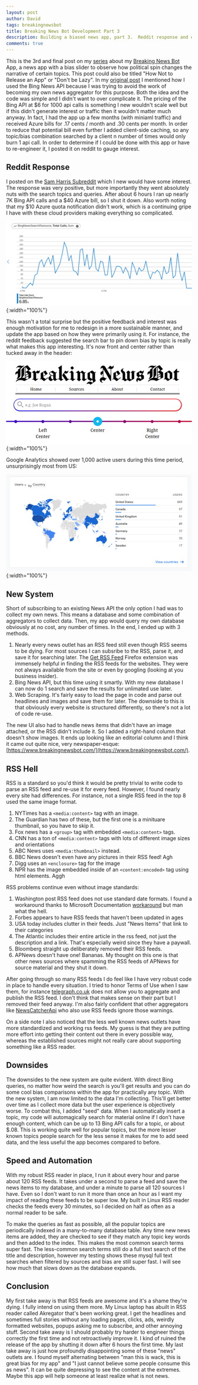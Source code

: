```yaml
---
layout: post
author: David
tags: breakingnewsbot
title: Breaking News Bot Development Part 3
description: Building a biased news app, part 3.  Reddit response and optimizations.
comments: true
---
```


This is the 3rd and final post on my [series](https://www.davidmbaker.dev/tags#tag-breakingnewsbot) about my [Breaking News Bot](https://www.breakingnewsbot.com) App, a news app with a bias slider to observe how political spin changes the narrative of certain topics. This post could also be titled "How Not to Release an App" or "Don't be Lazy". In my [original post](https://www.davidmbaker.dev/2021/11/20/Lets-Create-A-Biased-News-App.html) I mentioned how I used the Bing News API because I was trying to avoid the work of becoming my own news aggregator for this purpose. Both the idea and the code was simple and I didn't want to over complicate it. The pricing of the Bing API at $6 for 1000 api calls is something I new wouldn't scale well but if this didn't generate interest or traffic then it wouldn't matter much anyway. In fact, I had the app up a few months (with miniaml traffic) and received Azure bills for .17 cents / month and .30 cents per month. In order to reduce that potential bill even further I added client-side caching, so any topic/bias combination searched by a client n number of times would only burn 1 api call. In order to determine if I could be done with this app or have to re-engineer it, I posted it on reddit to gauge interest.

## Reddit Response
I posted on the [Sam Harris Subreddit](https://www.reddit.com/r/samharris/comments/sjk3lj/inspired_by_sam_i_made_a_news_page_that_displays/) which I new would have some interest. The response was very positive, but more importantly they went absolutely nuts with the search topics and queries. After about 6 hours I ran up nearly 7K Bing API calls and a $40 Azure bill, so I shut it down.  Also worth noting that my $10 Azure quota notification didn't work, which is a continuing gripe I have with these cloud providers making everything so complicated.

![Bing API](/assets/images/posts/BingAPI.png "Bing API"){:width="100%"}

This wasn't a total surprise but the positive feedback and interest was enough motivation for me to redesign in a more sustainable manner, and update the app based on how they were primarily using it. For instance, the reddit feedback suggested the search bar to pin down bias by topic is really what makes this app interesting. It's now front and center rather than tucked away in the header:

![Search Bar](/assets/images/posts/NewsBotSearch.png "Search Bar"){:width="100%"}

Google Analytics showed over 1,000 active users during this time period, unsurprisingly most from US:

![Analytics](/assets/images/posts/NewsAnalytics.png "Analytics"){:width="100%"}

## New System

Short of subscribing to an existing News API the only option I had was to collect my own news. This means a database and some combination of aggregators to collect data. Then, my app would query my own database obviously at no cost, any number of times. In the end, I ended up with 3 methods. 
1. Nearly every news outlet has an RSS feed still even though RSS seems to be dying. For most sources I can subsribe to the RSS, parse it, and save it for searching later. The [Get RSS Feed](https://github.com/shevabam/get-rss-feed-url-extension) Firefox extension was immensely helpful in finding the RSS feeds for the websites. They were not always available from the site or even by googling (looking at you business insider).
2. Bing News API, but this time using it smartly. With my new database I can now do 1 search and save the results for unlimated use later.
2. Web Scraping. It's fairly easy to load the page in code and parse out headlines and images and save them for later.  The downside to this is that obviously every website is structured differently, so there's not a lot of code re-use.

The new UI also had to handle news items that didn't have an image attached, or the RSS didn't include it. So I added a right-hand column that doesn't show images.  It ends up looking like an editorial column and I think it came out quite nice, very newspaper-esque: [https://www.breakingnewsbot.com/](https://www.breakingnewsbot.com/).

## RSS Hell
RSS is a standard so you'd think it would be pretty trivial to write code to parse an RSS feed and re-use it for every feed.  However, I found nearly every site had differences. For instance, not a single RSS feed in the top 8 used the same image format.
1. NYTimes has a `<media:content>` tag with an image.
2. The Guardian has two of these, but the first one is a minituare thumbnail, so you have to skip it.
3. Fox news has a `<group>` tag with embedded `<media:content>` tags.
4. CNN has a ton of `<media:content>` tags with lots of different image sizes and orientations
5. ABC News uses `<media:thumbnail>` instead.
6. BBC News doesn't even have any pictures in their RSS feed! Agh
7. Digg uses an `<enclosure>` tag for the image
8. NPR has the image embedded inside of an `<content:encoded>` tag using html elements.  Aggh

RSS problems continue even without image standards:
1. Washington post RSS feed does not use standard date formats. I found a workaround thanks to Microsoft Documentation [workaround](https://docs.microsoft.com/en-US/troubleshoot/developer/dotnet/framework/general/rss20feedformatter-throw-exception) but man what the hell.
2. Forbes appears to have RSS feeds that haven't been updated in ages
3. USA today includes clutter in their feeds.  Just "News Items" that link to their categories
4. The Atlantic includes their entire article in the rss feed, not just the description and a link.  That's especially weird since they have a paywall.
5. Bloomberg straight up deliberately removed their RSS feeds.
6. APNews doesn't have one! Bananas. My thought on this one is that other news sources where spamming the RSS feeds of APNews for source material and they shut it down.

After going through so many RSS feeds I do feel like I have very robust code in place to handle every situation. I tried to honor Terms of Use when I saw them, for instance [telegraph.co.uk](https://www.telegraph.co.uk) does not allow you to aggregate and publish the RSS feed.  I don't think that makes sense on their part but I removed their feed anyway.  I'm also fairly confident that other aggregators like [NewsCatcherApi](https://newscatcherapi.com/) who also use RSS feeds ignore those warnings.

On a side note I also noticed that the less well known news outlets have more standardized and working rss feeds. My guess is that they are putting more effort into getting their content out there in every possible way, whereas the established sources might not really care about supporting something like a RSS reader.

## Downsides
The downsides to the new system are quite evident. With direct Bing queries, no matter how weird the search is you'll get results and you can do some cool bias comparisons within the app for practically any topic.  With the new system, I am now limited to the data I'm collecting. This'll get better over time as I collect more data but the user experience is objectively worse.  To combat this, I added "seed" data. When I automatically insert a topic, my code will automagically search for material online if I don't have enough content, which can be up to 13 Bing API calls for a topic, or about $.08.  This is working quite well for popular topics, but the more lesser known topics people search for the less sense it makes for me to add seed data, and the less useful the app becomes compared to before.

## Speed and Automation
With my robust RSS reader in place, I run it about every hour and parse about 120 RSS feeds. It takes under a second to parse a feed and save the news items to my database, and under a minute to parse all 120 sources I have.  Even so I don't want to run it more than once an hour as I want my impact of reading these feeds to be super low. My built in Linux RSS reader checks the feeds every 30 minutes, so I decided on half as often as a normal reader to be safe.

To make the queries as fast as possible, all the popular topics are periodically indexed in a many-to-many database table.  Any time new news items are added, they are checked to see if they match any topic key words and then added to the index. This makes the most common search terms super fast.  The less-common search terms still do a full text search of the title and description, however my testing shows these mysql full text searches when filtered by sources and bias are still super fast. I will see how much that slows down as the database expands. 

## Conclusion
My first take away is that RSS feeds are awesome and it's a shame they're dying. I fully intend on using them more. My Linux laptop has abuilt in RSS reader called Akregator that's been working great. I get the headlines and sometimes full stories without any loading pages, clicks, ads, weirdly formatted websites, popups asking me to subscribe, and other annoying stuff.  Second take away is I should probably try harder to engineer things correctly the first time and not retroactively improve it.  I kind of ruined the release of the app by shutting it down after 6 hours the first time.  My last take away is just how profoundly disappointing some of these "news" outlets are. I found myself alternating between "man this is wack, this is great bias for my app" and "I just cannot believe some people consume this as news". It can be quite depressing to see the content at the extremes.  Maybe this app will help someone at least realize what is not news.